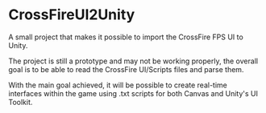 # CrossFireUI2Unity
A small project that makes it possible to import the CrossFire FPS UI to Unity.


The project is still a prototype and may not be working properly, the overall goal is to be able to read the CrossFire UI/Scripts files and parse them.

With the main goal achieved, it will be possible to create real-time interfaces within the game using .txt scripts for both Canvas and Unity's UI Toolkit.
